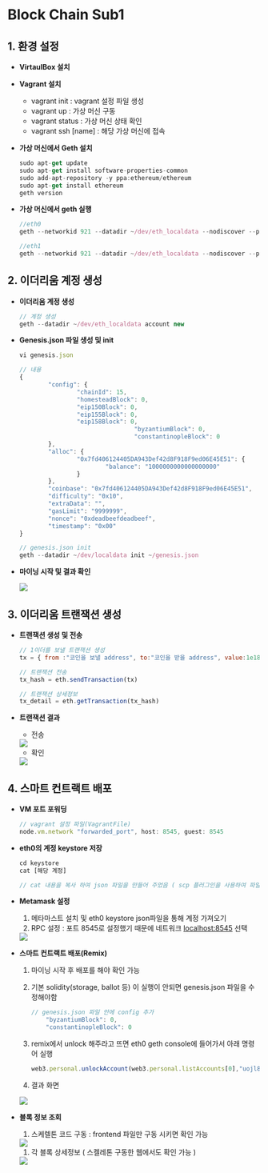 # Block Chain Sub1

## 1. 환경 설정

- **VirtaulBox 설치**

- **Vagrant 설치**
    - vagrant init : vagrant 설정 파일 생성
    - vagrant up : 가상 머신 구동
    - vagrant status : 가상 머신 상태 확인
    - vagrant ssh [name] : 해당 가상 머신에 접속

- **가상 머신에서 Geth 설치**

    ```jsx
    sudo apt-get update
    sudo apt-get install software-properties-common
    sudo add-apt-repository -y ppa:ethereum/ethereum
    sudo apt-get install ethereum
    geth version
    ```

- **가상 머신에서 geth 실행**

    ```jsx
    //eth0
    geth --networkid 921 --datadir ~/dev/eth_localdata --nodiscover --port 30303 --rpc --rpcport "8545" --maxpeers 2 --rpcaddr "0.0.0.0" --rpccorsdomain "*" --rpcapi "eth, net, web3, miner, debug, personal, rpc" console --allow-insecure-unlock

    //eth1
    geth --networkid 921 --datadir ~/dev/eth_localdata --nodiscover --port 30303 --rpc --rpcport "8545" --maxpeers 2 --rpccorsdomain "*" console
    ```

## 2. 이더리움 계정 생성

- **이더리움 계정 생성**

    ```jsx
    // 계정 생성 
    geth --datadir ~/dev/eth_localdata account new

    ```

- **Genesis.json 파일 생성 및 init**

    ```jsx
    vi genesis.json

    // 내용
    {
            "config": {
                    "chainId": 15,
                    "homesteadBlock": 0,
                    "eip150Block": 0,
                    "eip155Block": 0,
                    "eip158Block": 0,
    								"byzantiumBlock": 0,
    								"constantinopleBlock": 0
            },
            "alloc": {
                    "0x7fd406124405DA943Def42d8F918F9ed06E45E51": {
                            "balance": "1000000000000000000"
                    }
            },
            "coinbase": "0x7fd406124405DA943Def42d8F918F9ed06E45E51",
            "difficulty": "0x10",
            "extraData": "",
            "gasLimit": "9999999",
            "nonce": "0xdeadbeefdeadbeef",
            "timestamp": "0x00"
    }

    // genesis.json init
    geth --datadir ~/dev/localdata init ~/genesis.json
    ```

- **마이닝 시작 및 결과 확인**

    <img src="https://user-images.githubusercontent.com/59523147/131937788-59c9d040-e81f-45a0-ad3e-2df7e0cba399.png">

## 3. 이더리움 트랜잭션 생성

- **트랜잭션 생성 및 전송**

    ```jsx
    // 1이더를 보낼 트랜잭션 생성
    tx = { from :"코인을 보낼 address", to:"코인을 받을 address", value:1e18}

    // 트랜잭션 전송
    tx_hash = eth.sendTransaction(tx)

    // 트랜잭션 상세정보 
    tx_detail = eth.getTransaction(tx_hash)
    ```

- **트랜잭션 결과**
    - 전송

    <img src="https://user-images.githubusercontent.com/59523147/131937521-af260795-46a2-4ebb-aba9-8a7612afa084.png">

    - 확인

    <img src="https://user-images.githubusercontent.com/59523147/131937582-2f9e7b64-d1de-4b31-80b0-ad24530bf9a2.png">

## 4. 스마트 컨트랙트 배포

- **VM 포트 포워딩**

    ```jsx
    // vagrant 설정 파일(VagrantFile)
    node.vm.network "forwarded_port", host: 8545, guest: 8545
    ```

- **eth0의 계정 keystore 저장**

    ```jsx
    cd keystore
    cat [해당 계정]

    // cat 내용을 복사 하여 json 파일을 만들어 주었음 ( scp 플러그인을 사용하여 파일공유 가능)
    ```

- **Metamask 설정**
    1. 메타마스트 설치 및 eth0 keystore json파일을 통해 계정 가져오기
    2. RPC 설정 : 포트 8545로 설정했기 때문에 네트워크 [localhost:8545](http://localhost:8545) 선택

    <img src="https://user-images.githubusercontent.com/59523147/131937615-9348e519-6b0c-4d5d-a309-b69ca0f534f6.png">

- **스마트 컨트랙트 배포(Remix)**
    1. 마이닝 시작 후 배포를 해야 확인 가능
    2. 기본 solidity(storage, ballot 등) 이 실행이 안되면 genesis.json 파일을 수정해야함

        ```jsx
        // genesis.json 파일 안에 config 추가
        	"byzantiumBlock": 0,
        	"constantinopleBlock": 0
        ```

    3. remix에서 unlock 해주라고 뜨면 eth0 geth console에 들어가서 아래 명령어 실행

        ```jsx
        web3.personal.unlockAccount(web3.personal.listAccounts[0],"uojl852",15000)
        ```

    4. 결과 화면

    <img src="https://user-images.githubusercontent.com/59523147/131937656-4a3d5a73-9f8d-4c4b-aeed-5ca91d3bc641.png">

- **블록 정보 조회**
    1. 스케렐톤 코드 구동 : frontend 파일만 구동 시키면 확인 가능

    <img src="https://user-images.githubusercontent.com/59523147/131937691-01b558b8-c711-4175-b77d-a87f919efd93.png">

    1. 각 블록 상세정보 ( 스켈레톤 구동한 웹에서도 확인 가능 )

    <img src="https://user-images.githubusercontent.com/59523147/131937726-a82d2fdd-7f54-4d44-b15a-b29868ccd673.png">
